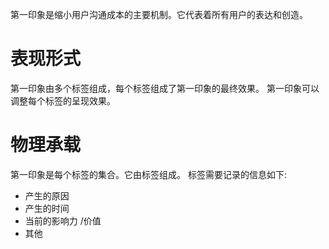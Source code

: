 第一印象是缩小用户沟通成本的主要机制。它代表着所有用户的表达和创造。

# 表现形式

第一印象由多个标签组成，每个标签组成了第一印象的最终效果。
第一印象可以调整每个标签的呈现效果。

# 物理承载

第一印象是每个标签的集合。它由标签组成。
标签需要记录的信息如下:

- 产生的原因
- 产生的时间
- 当前的影响力 /价值
- 其他
